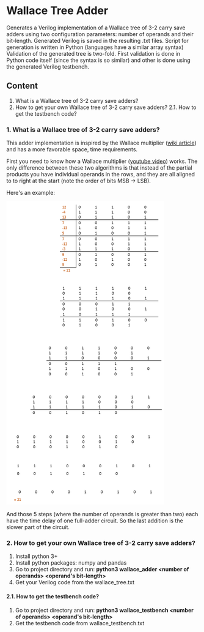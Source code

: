 # Wallace Tree Adder
Generates a Verilog implementation of a Wallace tree of 3-2 carry save adders using two configuration parameters: number of operands and their bit-length.
Generated Verilog is saved in the resulting .txt files. Script for generation is written in Python (languages have a similar array syntax)
Validation of the generated tree is two-fold. First validation is done in Python code itself (since the syntax is so similar) and other is done using the generated Verilog testbench.


## Content

1. What is a Wallace tree of 3-2 carry save adders?
2. How to get your own Wallace tree of 3-2 carry save adders?
2.1. How to get the testbench code?


### 1. What is a Wallace tree of 3-2 carry save adders?

This adder implementation is inspired by the Wallace multiplier ([wiki article](https://en.wikipedia.org/wiki/Wallace_tree)) and has a more favorable space, time requirements.

First you need to know how a Wallace multiplier ([youtube video](https://www.youtube.com/watch?v=4-l_PGPog9o&t=96s)) works.
The only difference between these two algorithms is that instead of the partial products you have individual operands in the rows, and they are all aligned to to right at the start (note the order of bits MSB -> LSB).

Here's an example:

![Example](Capture.PNG)

And those 5 steps (where the number of operands is greater than two) each have the time delay of one full-adder circuit. So the last addition is the slower part of the circuit.

### 2. How to get your own Wallace tree of 3-2 carry save adders?

1. Install python 3+
2. Install python packages: numpy and pandas
3. Go to project directory and run: **python3 wallace_adder \<number of operands> <operand's bit-length>**
4. Get your Verilog code from the wallace_tree.txt

#### 2.1. How to get the testbench code?
1. Go to project directory and run: **python3 wallace_testbench \<number of operands> <operand's bit-length>**
2. Get the testbench code from wallace_testbench.txt
